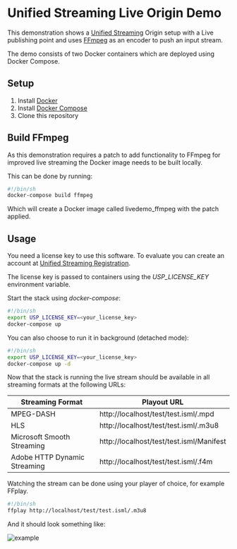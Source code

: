 # Unified Streaming Live Origin Demo

This demonstration shows a [Unified Streaming](http://www.unified-streaming.com/products/unified-origin) Origin setup with a Live publishing point and uses [FFmpeg](https://ffmpeg.org/) as an encoder to push an input stream.

The demo consists of two Docker containers which are deployed using Docker Compose.


## Setup

1. Install [Docker](http://docker.io)
2. Install [Docker Compose](http://docs.docker.com/compose/install/)
3. Clone this repository


## Build FFmpeg

As this demonstration requires a patch to add functionality to FFmpeg for 
improved live streaming the Docker image needs to be built locally.

This can be done by running:

```bash
#!/bin/sh
docker-compose build ffmpeg
```

Which will create a Docker image called livedemo_ffmpeg with the patch applied.


## Usage

You need a license key to use this software. To evaluate you can create an account at [Unified Streaming Registration](https://private.unified-streaming.com/register/).

The license key is passed to containers using the *USP_LICENSE_KEY* environment variable.

Start the stack using *docker-compose*:

```bash
#!/bin/sh
export USP_LICENSE_KEY=<your_license_key>
docker-compose up
```

You can also choose to run it in background (detached mode):

```bash
#!/bin/sh
export USP_LICENSE_KEY=<your_license_key>
docker-compose up -d
```

Now that the stack is running the live stream should be available in all streaming formats at the following URLs:

| Streaming Format | Playout URL |
|------------------|-------------|
| MPEG-DASH | http://localhost/test/test.isml/.mpd |
| HLS | http://localhost/test/test.isml/.m3u8 |
| Microsoft Smooth Streaming | http://localhost/test/test.isml/Manifest |
| Adobe HTTP Dynamic Streaming | http://localhost/test/test.isml/.f4m |


Watching the stream can be done using your player of choice, for example FFplay.

```bash
#!/bin/sh
ffplay http://localhost/test/test.isml/.m3u8
```

And it should look something like:

![example](https://raw.githubusercontent.com/unifiedstreaming/live-demo/master/ffmpeg/example_logo.png)

